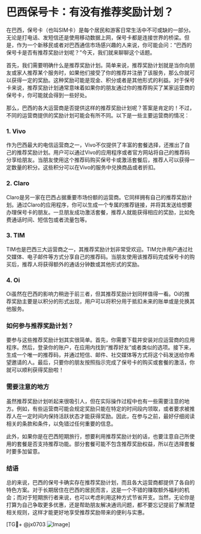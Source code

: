 # 巴西保号卡：有没有推荐奖励计划？

在巴西，保号卡（也叫SIM卡）是每个居民和游客日常生活中不可或缺的一部分。无论是打电话、发短信还是使用移动数据上网，保号卡都是连接世界的桥梁。但是，作为一个新移民或者对巴西通信市场感兴趣的人来说，你可能会问：“巴西的保号卡是否有推荐奖励计划呢？”今天，我们就来聊聊这个话题。

首先，我们需要明确什么是推荐奖励计划。简单来说，推荐奖励计划就是当你向朋友或家人推荐某个服务时，如果他们接受了你的推荐并注册了该服务，那么你就可以获得一定的奖励。这种奖励可能是现金、积分或者是其他形式的利益。对于保号卡来说，推荐奖励计划通常意味着如果你的朋友通过你的推荐购买了某家运营商的保号卡，你可能就会得到一些好处。

那么，巴西的各大运营商是否提供这样的推荐奖励计划呢？答案是肯定的！不过，不同的运营商提供的奖励计划可能会有所不同。以下是一些主要运营商的情况：

### 1. Vivo
作为巴西最大的电信运营商之一，Vivo不仅提供了丰富的套餐选择，还推出了自己的推荐奖励计划。用户可以通过Vivo的应用程序或者官方网站将自己的推荐码分享给朋友。当朋友使用这个推荐码购买保号卡或激活套餐后，推荐人可以获得一定数量的积分。这些积分可以在Vivo的服务中兑换商品或者折扣。

### 2. Claro
Claro是另一家在巴西占据重要市场份额的运营商。它同样拥有自己的推荐奖励计划。通过Claro的应用程序，你可以生成一个专属的推荐链接，并将其发送给想要办理保号卡的朋友。一旦朋友成功激活套餐，推荐人就能获得相应的奖励，比如免费通话时间、短信包或者流量包等。

### 3. TIM
TIM也是巴西三大运营商之一，其推荐奖励计划非常受欢迎。TIM允许用户通过社交媒体、电子邮件等方式分享自己的推荐码。当朋友使用该推荐码完成保号卡的购买后，推荐人将获得额外的通话分钟数或其他形式的奖励。

### 4. Oi
Oi虽然在巴西的影响力稍逊于前三者，但其推荐奖励计划同样值得一看。Oi的推荐奖励主要是以积分的形式出现，用户可以将积分用于抵扣未来的账单或是兑换其他服务。

### 如何参与推荐奖励计划？
要参与这些推荐奖励计划其实很简单。首先，你需要下载并安装对应运营商的应用程序。然后，登录你的账户，在应用内找到“推荐好友”或者类似的选项。接下来，生成一个唯一的推荐码，并通过短信、邮件、社交媒体等方式将这个码发送给你希望邀请的人。最后，只要你的朋友按照指示完成了保号卡的购买或套餐的激活，你就可以顺利获得奖励啦！

### 需要注意的地方
虽然推荐奖励计划听起来很吸引人，但在实际操作过程中也有一些需要注意的地方。例如，有些运营商可能会规定奖励只能在特定的时间段内领取，或者要求被推荐人在一定时间内保持活跃状态才能获得奖励。因此，在参与之前，最好仔细阅读相关的条款和条件，以免错过任何重要的信息。

此外，如果你是在巴西短期旅行，想要利用推荐奖励计划的话，也要注意自己所使用的套餐是否支持推荐功能。部分套餐可能不包含推荐奖励权益，所以在选择套餐时要多加留意。

### 结语
总的来说，巴西的保号卡确实存在推荐奖励计划，而且各大运营商都提供了各自的特色方案。对于长期居住在巴西的居民而言，这是一个不错的赚取额外福利的机会；而对于短期旅行者来说，也可以考虑利用这种方式节省开支。当然，无论你是打算为自己争取更多优惠，还是帮助朋友解决通讯问题，都不要忘记提前了解清楚相关规则，这样才能更好地享受推荐奖励带来的便利与实惠。

[TG💪+ @jx0703 ![Image](https://github.com/user-attachments/assets/dbca1d08-cadb-493c-b0ec-ad6f7a83f270)]